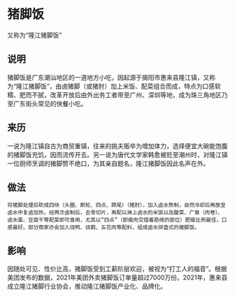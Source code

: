 猪脚饭
===

又称为“隆江猪脚饭”

## 说明
猪脚饭是广东潮汕地区的一道地方小吃，因起源于揭阳市惠来县隆江镇，又称为“隆江猪脚饭”，由卤猪脚（或猪肘）加上米饭、配菜组合而成，特点为口感软糯、肥而不腻，改革开放后由外出务工者带至广州、深圳等地，成为珠三角地区乃至广东街头常见的快餐小吃。


## 来历
一说为隆江镇自古为商贸重镇，往来的挑夫贩卒为增加体力，选择便宜大碗能饱腹的猪脚饭充饥，因而流传开去。另一说为唐代文学家韩愈被贬至潮州时，对隆江镇一位厨师烹调的猪脚赞不绝口，为其亲自题名，隆江猪脚饭因此名声在外。

## 做法
```shell
将猪脚处理后砍成四块（头圈、断轮、四点、蹄尾）（猪肘），加入卤水熬制，自然冷却后再放至卤水中复卤加热，经两次卤制后，去骨切片，再配以淋上卤水的米饭以及酸菜、广章（肉卷）、卤水蛋、豆腐干等配菜即可食用，尤其以“四点”（即瘦肉交错着筋络的部位）肥瘦比例最佳，口感最好。部分商家亦会加入烧鸭、烧鹅、五花肉等配料，组成卤水拼盘式的猪脚饭。
```

## 影响

因随处可见、性价比高，猪脚饭受到工薪阶层欢迎，被视为“打工人的福音”。根据美团发布的数据，2021年美团外卖猪脚饭订单量超过7000万份。2021年，惠来县成立隆江猪脚行业协会，推动隆江猪脚饭产业化、品牌化。

